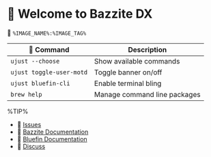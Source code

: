 # 󱍢 Welcome to Bazzite DX
󱋩 `%IMAGE_NAME%:%IMAGE_TAG%`

|  Command | Description |
| ------- | ----------- |
| `ujust --choose`  | Show available commands  |
| `ujust toggle-user-motd` | Toggle banner on/off | 
| `ujust bluefin-cli` | Enable terminal bling | 
| `brew help` | Manage command line packages | 

%TIP%

- 󰊤 [Issues](https://github.com/Gasiyu/bazzite-dx/issues)
- 󰊤 [Bazzite Documentation](https://universal-blue.discourse.group/docs?topic=561)
- 󰈙 [Bluefin Documentation](http://docs.projectbluefin.io/)     
- 󰊌 [Discuss](https://universal-blue.discourse.group/c/bazzite/5)